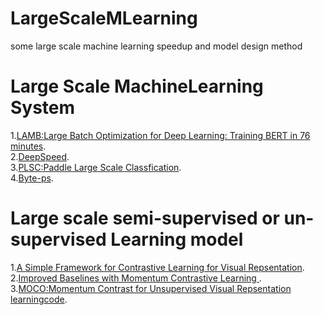 # LargeScaleMLearning
some large scale machine learning speedup and model design method
# Large Scale MachineLearning System
1.[LAMB:Large Batch Optimization for Deep Learning: Training BERT in 76 minutes](https://arxiv.org/abs/1904.00962).   
2.[DeepSpeed](https://www.microsoft.com/en-us/research/blog/zero-deepspeed-new-system-optimizations-enable-training-models-with-over-100-billion-parameters/).  
3.[PLSC:Paddle Large Scale Classfication](https://github.com/PaddlePaddle/PLSC).   
4.[Byte-ps](https://github.com/bytedance/byteps).  

# Large scale semi-supervised or un-supervised Learning model

1.[A Simple Framework for Contrastive Learning for Visual Repsentation](https://arxiv.org/pdf/2002.05709.pdf).  
2.[Improved Baselines with Momentum Contrastive Learning ](https://arxiv.org/pdf/2003.04297.pdf).   
3.[MOCO:Momentum Contrast for Unsupervised Visual Repsentation learning](https://arxiv.org/pdf/1911.05722.pdf)[code](https://github.com/facebookresearch/moco). 
